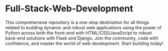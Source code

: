 # Full-Stack-Web-Development
This comprehensive repository is a one-stop destination for all things related to building dynamic and robust web applications using the power of Python across both the front-end with HTML/CSS/JavaScript to robust back-end solutions with Flask and Django. Join the community, code with confidence, and master the world of web development. Start building today!
